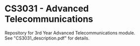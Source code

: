 # CS3031 - Advanced Telecommunications

Repository for 3rd Year Advanced Telecommunications module.  
See "CS3031_description.pdf" for details.